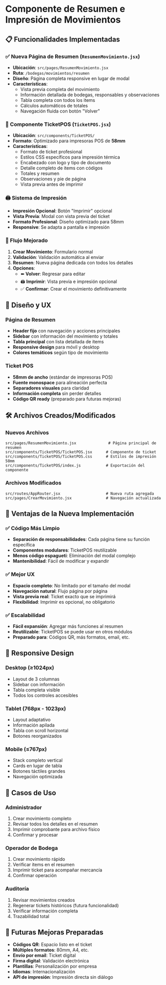 # Componente de Resumen e Impresión de Movimientos

## 📋 Funcionalidades Implementadas

### ✅ Nueva Página de Resumen (`ResumenMovimiento.jsx`)
- **Ubicación**: `src/pages/ResumenMovimiento.jsx`
- **Ruta**: `/bodegas/movimientos/resumen`
- **Diseño**: Página completa responsive en lugar de modal
- **Características**:
  - Vista previa completa del movimiento
  - Información detallada de bodegas, responsables y observaciones
  - Tabla completa con todos los items
  - Cálculos automáticos de totales
  - Navegación fluida con botón "Volver"

### 🎫 Componente TicketPOS (`TicketPOS.jsx`)
- **Ubicación**: `src/components/TicketPOS/`
- **Formato**: Optimizado para impresoras POS de **58mm**
- **Características**:
  - Formato de ticket profesional
  - Estilos CSS específicos para impresión térmica
  - Encabezado con logo y tipo de documento
  - Detalle completo de items con códigos
  - Totales y resumen
  - Observaciones y pie de página
  - Vista previa antes de imprimir

### 🖨️ Sistema de Impresión
- **Impresión Opcional**: Botón "Imprimir" opcional
- **Vista Previa**: Modal con vista previa del ticket
- **Formato Profesional**: Diseño optimizado para 58mm
- **Responsive**: Se adapta a pantalla e impresión

### 🔄 Flujo Mejorado
1. **Crear Movimiento**: Formulario normal
2. **Validación**: Validación automática al enviar
3. **Resumen**: Nueva página dedicada con todos los detalles
4. **Opciones**:
   - ⬅️ **Volver**: Regresar para editar
   - 🖨️ **Imprimir**: Vista previa e impresión opcional
   - ✅ **Confirmar**: Crear el movimiento definitivamente

## 🎨 Diseño y UX

### Página de Resumen
- **Header fijo** con navegación y acciones principales
- **Sidebar** con información del movimiento y totales
- **Tabla principal** con lista detallada de items
- **Responsive design** para móvil y desktop
- **Colores temáticos** según tipo de movimiento

### Ticket POS
- **58mm de ancho** (estándar de impresoras POS)
- **Fuente monospace** para alineación perfecta
- **Separadores visuales** para claridad
- **Información completa** sin perder detalles
- **Código QR ready** (preparado para futuras mejoras)

## 🛠️ Archivos Creados/Modificados

### Nuevos Archivos
```
src/pages/ResumenMovimiento.jsx              # Página principal de resumen
src/components/TicketPOS/TicketPOS.jsx      # Componente de ticket
src/components/TicketPOS/TicketPOS.css      # Estilos de impresión 58mm
src/components/TicketPOS/index.js           # Exportación del componente
```

### Archivos Modificados
```
src/routes/AppRouter.jsx                    # Nueva ruta agregada
src/pages/CrearMovimiento.jsx               # Navegación actualizada
```

## 🚀 Ventajas de la Nueva Implementación

### ✅ Código Más Limpio
- **Separación de responsabilidades**: Cada página tiene su función específica
- **Componentes modulares**: TicketPOS reutilizable
- **Menos código espagueti**: Eliminación del modal complejo
- **Mantenibilidad**: Fácil de modificar y expandir

### ✅ Mejor UX
- **Espacio completo**: No limitado por el tamaño del modal
- **Navegación natural**: Flujo página por página
- **Vista previa real**: Ticket exacto que se imprimirá
- **Flexibilidad**: Imprimir es opcional, no obligatorio

### ✅ Escalabilidad
- **Fácil expansión**: Agregar más funciones al resumen
- **Reutilizable**: TicketPOS se puede usar en otros módulos
- **Preparado para**: Códigos QR, más formatos, email, etc.

## 📱 Responsive Design

### Desktop (≥1024px)
- Layout de 3 columnas
- Sidebar con información
- Tabla completa visible
- Todos los controles accesibles

### Tablet (768px - 1023px)  
- Layout adaptativo
- Información apilada
- Tabla con scroll horizontal
- Botones reorganizados

### Mobile (≤767px)
- Stack completo vertical
- Cards en lugar de tabla
- Botones táctiles grandes
- Navegación optimizada

## 🎯 Casos de Uso

### Administrador
1. Crear movimiento completo
2. Revisar todos los detalles en el resumen
3. Imprimir comprobante para archivo físico
4. Confirmar y procesar

### Operador de Bodega  
1. Crear movimiento rápido
2. Verificar items en el resumen
3. Imprimir ticket para acompañar mercancía
4. Confirmar operación

### Auditoría
1. Revisar movimientos creados
2. Regenerar tickets históricos (futura funcionalidad)
3. Verificar información completa
4. Trazabilidad total

## 🔮 Futuras Mejoras Preparadas

- **Códigos QR**: Espacio listo en el ticket
- **Múltiples formatos**: 80mm, A4, etc.
- **Envío por email**: Ticket digital
- **Firma digital**: Validación electrónica
- **Plantillas**: Personalización por empresa
- **Idiomas**: Internacionalización
- **API de impresión**: Impresión directa sin diálogo
